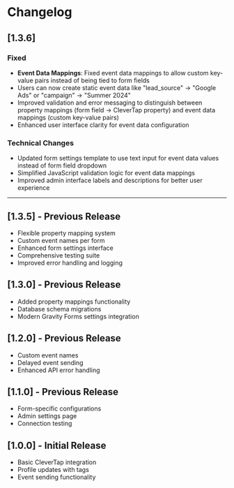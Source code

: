 # Changelog

## [1.3.6]

### Fixed
- **Event Data Mappings**: Fixed event data mappings to allow custom key-value pairs instead of being tied to form fields
- Users can now create static event data like "lead_source" → "Google Ads" or "campaign" → "Summer 2024"
- Improved validation and error messaging to distinguish between property mappings (form field → CleverTap property) and event data mappings (custom key-value pairs)
- Enhanced user interface clarity for event data configuration

### Technical Changes
- Updated form settings template to use text input for event data values instead of form field dropdown
- Simplified JavaScript validation logic for event data mappings
- Improved admin interface labels and descriptions for better user experience

---

## [1.3.5] - Previous Release
- Flexible property mapping system
- Custom event names per form
- Enhanced form settings interface
- Comprehensive testing suite
- Improved error handling and logging

## [1.3.0] - Previous Release
- Added property mappings functionality
- Database schema migrations
- Modern Gravity Forms settings integration

## [1.2.0] - Previous Release
- Custom event names
- Delayed event sending
- Enhanced API error handling

## [1.1.0] - Previous Release
- Form-specific configurations
- Admin settings page
- Connection testing

## [1.0.0] - Initial Release
- Basic CleverTap integration
- Profile updates with tags
- Event sending functionality